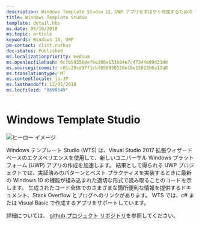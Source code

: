 ```yaml
---
description: Windows Template Studio は、UWP アプリをすばやく作成するための Visual Studio 拡張機能です。
title: Windows Template Studio
template: detail.hbs
ms.date: 05/10/2018
ms.topic: article
keywords: Windows 10, UWP
pm-contact: clint.rutkas
doc-status: Published
ms.localizationpriority: medium
ms.openlocfilehash: 6cfb593508ef6e366e133b04e7c47344e09d33dd
ms.sourcegitcommit: c01c29cd97f1cbf050950526e18e15823b6a12a0
ms.translationtype: MT
ms.contentlocale: ja-JP
ms.lasthandoff: 12/05/2018
ms.locfileid: "8699549"
---
```

# <a name="windows-template-studio"></a>Windows Template Studio

![ヒーロー イメージ](images/wts1.png)

Windows テンプレート Studio (WTS) は、Visual Studio 2017 拡張ウィザード ベースのエクスペリエンスを使用して、新しいユニバーサル Windows プラットフォーム (UWP) アプリの作成を加速します。 結果として得られる UWP プロジェクトでは、実証済みのパターンとベスト プラクティスを実装するときに最新の Windows 10 の機能が組み込まれた適切な形式で読み取ることのコードを示します。 生成されたコード全体でのさまざまな箇所便利な情報を提供するドキュメント、Stack Overflow とブログへのリンクがあります。 WTS では、c# または Visual Basic で作成するアプリをサポートしています。

詳細については、 [github プロジェクト リポジトリ](https://github.com/microsoft/windowsTemplateStudio)を参照してください。

